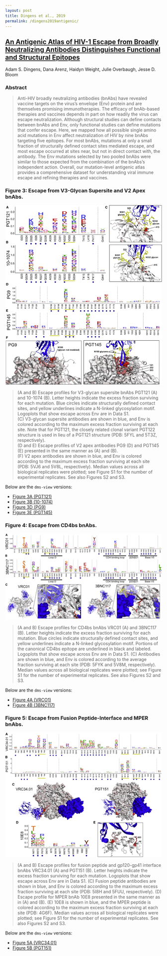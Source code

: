 ```yaml
---
layout: post
title: Dingens et al., 2019
permalink: /dingens2019antigenic/
---
```

## [An Antigenic Atlas of HIV-1 Escape from Broadly Neutralizing Antibodies Distinguishes Functional and Structural Epitopes](https://research.fhcrc.org/content/dam/stripe/bloom/labfiles/publications/Dingens2019.pdf)

Adam S. Dingens, Dana Arenz, Haidyn Weight, Julie Overbaugh, Jesse D. Bloom

### Abstract
> Anti-HIV broadly neutralizing antibodies (bnAbs)
have revealed vaccine targets on the virus’s envelope (Env) protein and are themselves promising immunotherapies. The efficacy of bnAb-based therapies and vaccines depends in part on how readily
the virus can escape neutralization. Although structural studies can define contacts between bnAbs
and Env, only functional studies can define mutations
that confer escape. Here, we mapped how all
possible single amino acid mutations in Env affect
neutralization of HIV by nine bnAbs targeting five epitopes. For most bnAbs, mutations at only a small
fraction of structurally defined contact sites mediated escape, and most escape occurred at sites
near, but not in direct contact with, the antibody.
The Env mutations selected by two pooled bnAbs
were similar to those expected from the combination
of the bnAbs’s independent action. Overall, our mutation-level antigenic atlas provides a comprehensive dataset for understanding viral immune escape
and refining therapies and vaccines.

### Figure 3: Escape from V3-Glycan Supersite and V2 Apex bnAbs.
![Figure 3](images/dingens2019antigenic_fig3.jpg)

>(A and B) Escape profiles for V3-glycan supersite bnAbs PGT121 (A) and 10-1074 (B). Letter heights indicate the excess fraction surviving for each mutation. Blue circles indicate structurally defined contact sites, and yellow underlines indicate a N-linked glycosylation motif. Logoplots that show escape across Env are in Data S1.  
(C) V3-glycan supersite antibodies are shown in blue, and Env is colored according to the maximum excess fraction surviving at each site. Note that for PGT121, the closely related clonal variant PGT122 structure is used in lieu of a PGT121 structure (PDB: 5FYL and 5T3Z, respectively).   
(D and E) Escape profiles of V2 apex antibodies PG9 (D) and PGT145 (E) presented in the same manner as (A) and (B).   
(F) V2 apex antibodies are shown in blue, and Env is colored according to the maximum excess fraction surviving at each site (PDB: 5VJ6 and 5V8L, respectively). Median values across all biological replicates were plotted; see Figure S1 for the number of experimental replicates. See also Figures S2 and S3.

Below are the `dms-view` versions:

- <a href="https://dms-view.github.io/?markdown-url=https%3A%2F%2Fraw.githubusercontent.com%2Fdms-view%2FHIV%2Fmaster%2Fdingens2019antigenic%2Fdingens2019antigenic.md&pdb-url=https%3A%2F%2Fraw.githubusercontent.com%2Fdms-view%2FHIV%2Fmaster%2Fdingens2019antigenic%2F5FYL_AbsRemoved.pdb&data-url=https%3A%2F%2Fraw.githubusercontent.com%2Fdms-view%2FHIV%2Fmaster%2Fdingens2019antigenic%2FHIV_dms-view.csv&condition=PGT121&site_metric=site_avgfracsurvive+%28median+of+reps%29&mutation_metric=mut_excess+frac+survive+%28median+of+reps%29&selected_sites=323%2C324%2C325%2C326%2C327%2C328%2C329%2C330%2C331%2C332%2C333%2C334%2C415%2C416%2C417%2C441" target="_blank">Figure 3A (PGT121)</a>
- <a href="https://dms-view.github.io/?markdown-url=https%3A%2F%2Fraw.githubusercontent.com%2Fdms-view%2FHIV%2Fmaster%2Fdingens2019antigenic%2Fdingens2019antigenic.md&pdb-url=https%3A%2F%2Fraw.githubusercontent.com%2Fdms-view%2FHIV%2Fmaster%2Fdingens2019antigenic%2F5FYL_AbsRemoved.pdb&data-url=https%3A%2F%2Fraw.githubusercontent.com%2Fdms-view%2FHIV%2Fmaster%2Fdingens2019antigenic%2FHIV_dms-view.csv&condition=101074&site_metric=site_avgfracsurvive+%28median+of+reps%29&mutation_metric=mut_excess+frac+survive+%28median+of+reps%29&selected_sites=323%2C324%2C325%2C326%2C327%2C328%2C329%2C330%2C331%2C332%2C333%2C334%2C415%2C416%2C417%2C441" target="_blank">Figure 3B (10-1074)</a>
- <a href="https://dms-view.github.io/?markdown-url=https%3A%2F%2Fraw.githubusercontent.com%2Fdms-view%2FHIV%2Fmaster%2Fdingens2019antigenic%2Fdingens2019antigenic.md&pdb-url=https%3A%2F%2Fraw.githubusercontent.com%2Fdms-view%2FHIV%2Fmaster%2Fdingens2019antigenic%2F5FYL_AbsRemoved.pdb&data-url=https%3A%2F%2Fraw.githubusercontent.com%2Fdms-view%2FHIV%2Fmaster%2Fdingens2019antigenic%2FHIV_dms-view.csv&condition=PG9&site_metric=site_avgfracsurvive+%28median+of+reps%29&mutation_metric=mut_excess+frac+survive+%28median+of+reps%29&selected_sites=119%2C120%2C121%2C122%2C123%2C124%2C127%2C156%2C157%2C158%2C159%2C160%2C161%2C162%2C163%2C164%2C165%2C166%2C167%2C168%2C169%2C170%2C171%2C172%2C173%2C199%2C200%2C201%2C202%2C203%2C204%2C312%2C313%2C314%2C315" target="_blank">Figure 3D (PG9)</a>
- <a href="https://dms-view.github.io/?markdown-url=https%3A%2F%2Fraw.githubusercontent.com%2Fdms-view%2FHIV%2Fmaster%2Fdingens2019antigenic%2Fdingens2019antigenic.md&pdb-url=https%3A%2F%2Fraw.githubusercontent.com%2Fdms-view%2FHIV%2Fmaster%2Fdingens2019antigenic%2F5FYL_AbsRemoved.pdb&data-url=https%3A%2F%2Fraw.githubusercontent.com%2Fdms-view%2FHIV%2Fmaster%2Fdingens2019antigenic%2FHIV_dms-view.csv&condition=PGT145&site_metric=site_avgfracsurvive+%28median+of+reps%29&mutation_metric=mut_excess+frac+survive+%28median+of+reps%29&selected_sites=119%2C120%2C121%2C122%2C123%2C124%2C127%2C156%2C157%2C158%2C159%2C160%2C161%2C162%2C163%2C164%2C165%2C166%2C167%2C168%2C169%2C170%2C171%2C172%2C173%2C199%2C200%2C201%2C202%2C203%2C204%2C312%2C313%2C314%2C315" target="_blank">Figure 3E (PGT145)</a>

### Figure 4: Escape from CD4bs bnAbs.
![Figure 4](images/dingens2019antigenic_fig4.jpg)

> (A and B) Escape profiles for CD4bs bnAbs VRC01 (A) and 3BNC117 (B). Letter heights indicate the excess fraction surviving for each mutation. Blue circles
indicate structurally defined contact sites, and yellow underlines indicate a N-linked glycosylation motif. Portions of the canonical CD4bs epitope are underlined in
black and labeled. Logoplots that show escape across Env are in Data S1.
(C) Antibodies are shown in blue, and Env is colored according to the average fraction surviving at each site (PDB: 5FYK and 5V8M, respectively). Median values
across all biological replicates were plotted; see Figure S1 for the number of experimental replicates. See also Figures S2 and S3.

Below are the `dms-view` versions:

- <a href="https://dms-view.github.io/?markdown-url=https%3A%2F%2Fraw.githubusercontent.com%2Fdms-view%2FHIV%2Fmaster%2Fdingens2019antigenic%2Fdingens2019antigenic.md&pdb-url=https%3A%2F%2Fraw.githubusercontent.com%2Fdms-view%2FHIV%2Fmaster%2Fdingens2019antigenic%2F5FYL_AbsRemoved.pdb&data-url=https%3A%2F%2Fraw.githubusercontent.com%2Fdms-view%2FHIV%2Fmaster%2Fdingens2019antigenic%2FHIV_dms-view.csv&condition=VRC01&site_metric=site_median+positive+diffsel&mutation_metric=mut_median+excess+frac+survive&selected_sites=113%2C195%2C196%2C197%2C198%2C199%2C207%2C208%2C209%2C275%2C276%2C277%2C278%2C279%2C280%2C281%2C282%2C283%2C304%2C308%2C312%2C316%2C317%2C318%2C319%2C320%2C326%2C362%2C363%2C364%2C365%2C366%2C367%2C368%2C369%2C370%2C371%2C372%2C373%2C427%2C428%2C429%2C430%2C455%2C456%2C457%2C458%2C459%2C460%2C461%2C471" target="_blank">Figure 4A (VRCO1)</a>
- <a href="https://dms-view.github.io/?markdown-url=https%3A%2F%2Fraw.githubusercontent.com%2Fdms-view%2FHIV%2Fmaster%2Fdingens2019antigenic%2Fdingens2019antigenic.md&pdb-url=https%3A%2F%2Fraw.githubusercontent.com%2Fdms-view%2FHIV%2Fmaster%2Fdingens2019antigenic%2F5FYL_AbsRemoved.pdb&data-url=https%3A%2F%2Fraw.githubusercontent.com%2Fdms-view%2FHIV%2Fmaster%2Fdingens2019antigenic%2FHIV_dms-view.csv&condition=3BNC117&site_metric=site_avgfracsurvive+%28median+of+reps%29&mutation_metric=mut_excess+frac+survive+%28median+of+reps%29&selected_sites=113%2C195%2C196%2C197%2C198%2C199%2C207%2C208%2C209%2C275%2C276%2C277%2C278%2C279%2C280%2C281%2C282%2C283%2C304%2C308%2C312%2C316%2C317%2C318%2C319%2C320%2C326%2C362%2C363%2C364%2C365%2C366%2C367%2C368%2C369%2C370%2C371%2C372%2C373%2C427%2C428%2C429%2C430%2C455%2C456%2C457%2C458%2C459%2C460%2C461%2C471" target="_blank">Figure 4B (3BNC117)</a>

### Figure 5: Escape from Fusion Peptide-Interface and MPER bnAbs.
![Figure 5](images/dingens2019antigenic_fig5.jpg)

> (A and B) Escape profiles for fusion peptide and gp120-gp41 interface bnAbs VRC34.01 (A) and PGT151 (B). Letter heights indicate the excess fraction surviving
for each mutation. Logoplots that show escape across Env are in Data S1.
(C) Fusion peptide antibodies are shown in blue, and Env is colored according to the maximum excess fraction surviving at each site (PDB: 5I8H and 5FUU,
respectively).
(D) Escape profile for MPER bnAb 10E8 presented in the same manner as in (A) and (B).
(E) 10E8 is shown in blue, and the MPER peptide is colored according to the maximum excess fraction surviving at each site (PDB: 4G6F). Median values across
all biological replicates were plotted; see Figure S1 for the number of experimental replicates. See also Figures S2 and S3.

Below are the `dms-view` versions:

- <a href="https://dms-view.github.io/?markdown-url=https%3A%2F%2Fraw.githubusercontent.com%2Fdms-view%2FHIV%2Fmaster%2Fdingens2019antigenic%2Fdingens2019antigenic.md&pdb-url=https%3A%2F%2Fraw.githubusercontent.com%2Fdms-view%2FHIV%2Fmaster%2Fdingens2019antigenic%2F5FYL_AbsRemoved.pdb&data-url=https%3A%2F%2Fraw.githubusercontent.com%2Fdms-view%2FHIV%2Fmaster%2Fdingens2019antigenic%2FHIV_dms-view.csv&condition=VRC34&site_metric=site_avgfracsurvive+%28median+of+reps%29&mutation_metric=mut_excess+frac+survive+%28median+of+reps%29&selected_sites=80%2C81%2C82%2C83%2C84%2C85%2C86%2C87%2C88%2C89%2C90%2C229%2C230%2C231%2C241%2C242%2C243%2C244%2C245%2C246%2C518%2C519%2C520%2C521%2C522%2C523%2C524%2C611%2C612%2C613%2C637%2C638%2C639%2C640%2C641%2C642%2C643%2C644%2C647" target="_blank">Figure 5A (VRC34.01)</a>
- <a href="https://dms-view.github.io/?markdown-url=https%3A%2F%2Fraw.githubusercontent.com%2Fdms-view%2FHIV%2Fmaster%2Fdingens2019antigenic%2Fdingens2019antigenic.md&pdb-url=https%3A%2F%2Fraw.githubusercontent.com%2Fdms-view%2FHIV%2Fmaster%2Fdingens2019antigenic%2F5FYL_AbsRemoved.pdb&data-url=https%3A%2F%2Fraw.githubusercontent.com%2Fdms-view%2FHIV%2Fmaster%2Fdingens2019antigenic%2FHIV_dms-view.csv&condition=PGT151&site_metric=site_avgfracsurvive+%28median+of+reps%29&mutation_metric=mut_excess+frac+survive+%28median+of+reps%29&selected_sites=80%2C81%2C82%2C83%2C84%2C85%2C86%2C87%2C88%2C89%2C90%2C229%2C230%2C231%2C241%2C242%2C243%2C244%2C245%2C246%2C518%2C519%2C520%2C521%2C522%2C523%2C524%2C611%2C612%2C613%2C637%2C638%2C639%2C640%2C641%2C642%2C643%2C644%2C647" target="_blank">Figure 5B (PGT151)</a>

